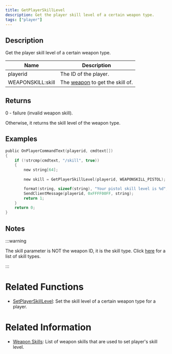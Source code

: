 ```yaml
---
title: GetPlayerSkillLevel
description: Get the player skill level of a certain weapon type.
tags: ["player"]
---
```


<VersionWarn version='omp v1.1.0.2612' />

## Description

Get the player skill level of a certain weapon type.

| Name              | Description                                                  |
| ----------------- | ------------------------------------------------------------ |
| playerid          | The ID of the player.                                        |
| WEAPONSKILL:skill | The [weapon](../resources/weaponskills) to get the skill of. |

## Returns

0 - failure (invalid weapon skill).

Otherwise, it returns the skill level of the weapon type.

## Examples

```c
public OnPlayerCommandText(playerid, cmdtext[])
{
    if (!strcmp(cmdtext, "/skill", true))
    {
        new string[64];
        
        new skill = GetPlayerSkillLevel(playerid, WEAPONSKILL_PISTOL);

        format(string, sizeof(string), "Your pistol skill level is %d", skill);
        SendClientMessage(playerid, 0xFFFF00FF, string);
        return 1;
    }
    return 0;
}
```

## Notes

:::warning

The skill parameter is NOT the weapon ID, it is the skill type. Click [here](../resources/weaponskills) for a list of skill types.

:::

# Related Functions

- [SetPlayerSkillLevel](SetPlayerSkillLevel): Set the skill level of a certain weapon type for a player.

# Related Information

- [Weapon Skills](../resources/weaponskills): List of weapon skills that are used to set player's skill level.
